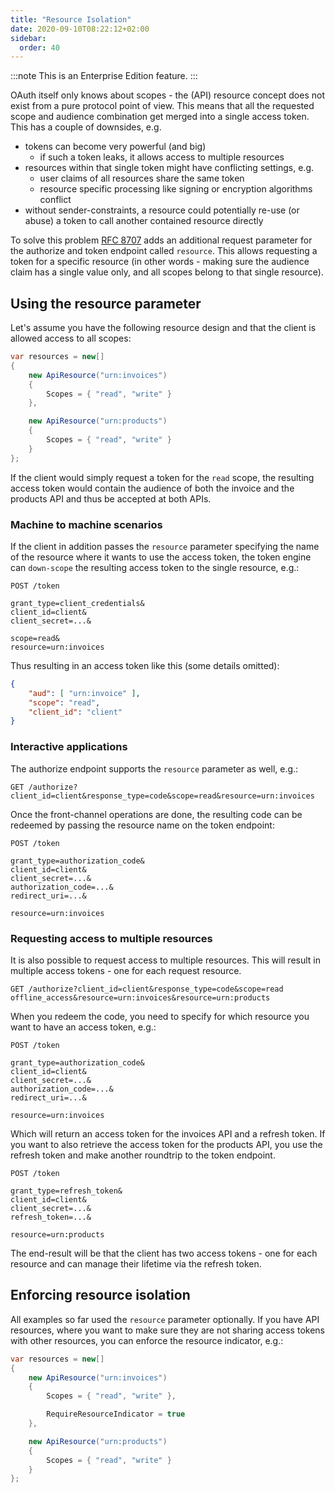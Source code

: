 ```yaml
---
title: "Resource Isolation"
date: 2020-09-10T08:22:12+02:00
sidebar:
  order: 40
---
```


:::note
This is an Enterprise Edition feature.
:::

OAuth itself only knows about scopes - the (API) resource concept does not exist from a pure protocol point of view. This means that all the requested scope and audience combination get merged into a single access token. This has a couple of downsides, e.g.

* tokens can become very powerful (and big)
    * if such a token leaks, it allows access to multiple resources
* resources within that single token might have conflicting settings, e.g.
    * user claims of all resources share the same token
    * resource specific processing like signing or encryption algorithms conflict
* without sender-constraints, a resource could potentially re-use (or abuse) a token to call another contained resource directly

To solve this problem [RFC 8707](https://tools.ietf.org/html/rfc8707) adds an additional request parameter for the authorize and token endpoint called `resource`. This allows requesting a token for a specific resource (in other words - making sure the audience claim has a single value only, and all scopes belong to that single resource).

## Using the resource parameter
Let's assume you have the following resource design and that the client is allowed access to all scopes:

```cs
var resources = new[]
{
    new ApiResource("urn:invoices")
    {
        Scopes = { "read", "write" }
    },

    new ApiResource("urn:products")
    {
        Scopes = { "read", "write" }
    }
};
```

If the client would simply request a token for the `read` scope, the resulting access token would contain the audience of both the invoice and the products API and thus be accepted at both APIs.

### Machine to machine scenarios
If the client in addition passes the `resource` parameter specifying the name of the resource where it wants to use the access token, the token engine can `down-scope` the resulting access token to the single resource, e.g.:

```text
POST /token

grant_type=client_credentials&
client_id=client&
client_secret=...&

scope=read&
resource=urn:invoices
```

Thus resulting in an access token like this (some details omitted):

```json
{
    "aud": [ "urn:invoice" ],
    "scope": "read",
    "client_id": "client"
}
```

### Interactive applications
The authorize endpoint supports the `resource` parameter as well, e.g.:

```text
GET /authorize?client_id=client&response_type=code&scope=read&resource=urn:invoices
```

Once the front-channel operations are done, the resulting code can be redeemed by passing the resource name on the token endpoint:

```text
POST /token

grant_type=authorization_code&
client_id=client&
client_secret=...&
authorization_code=...&
redirect_uri=...&

resource=urn:invoices
```

### Requesting access to multiple resources
It is also possible to request access to multiple resources. This will result in multiple access tokens - one for each request resource.

```text
GET /authorize?client_id=client&response_type=code&scope=read offline_access&resource=urn:invoices&resource=urn:products
```

When you redeem the code, you need to specify for which resource you want to have an access token, e.g.:

```text
POST /token

grant_type=authorization_code&
client_id=client&
client_secret=...&
authorization_code=...&
redirect_uri=...&

resource=urn:invoices
```

Which will return an access token for the invoices API and a refresh token. If you want to also retrieve the access token for the products API, you use the refresh token and make another roundtrip to the token endpoint.

```text
POST /token

grant_type=refresh_token&
client_id=client&
client_secret=...&
refresh_token=...&

resource=urn:products
```

The end-result will be that the client has two access tokens - one for each resource and can manage their lifetime via the  refresh token.

## Enforcing resource isolation
All examples so far used the `resource` parameter optionally. If you have API resources, where you want to make sure they are not sharing access tokens with other resources, you can enforce the resource indicator, e.g.:

```cs
var resources = new[]
{
    new ApiResource("urn:invoices")
    {
        Scopes = { "read", "write" },

        RequireResourceIndicator = true
    },

    new ApiResource("urn:products")
    {
        Scopes = { "read", "write" }
    }
};
```